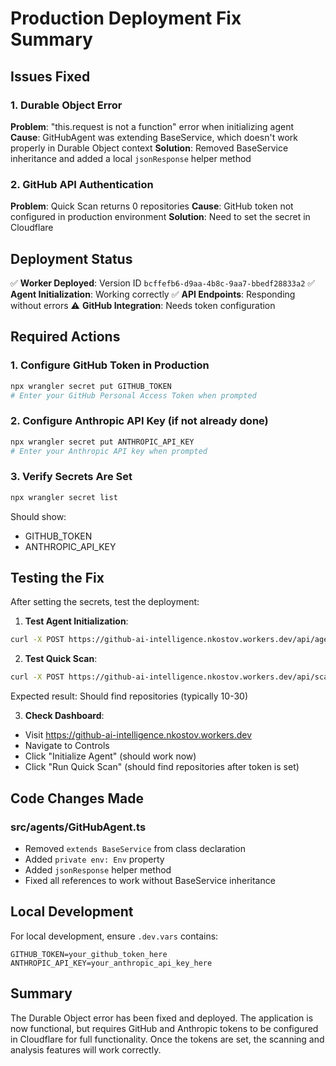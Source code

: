 # Production Deployment Fix Summary

## Issues Fixed

### 1. Durable Object Error
**Problem**: "this.request is not a function" error when initializing agent
**Cause**: GitHubAgent was extending BaseService, which doesn't work properly in Durable Object context
**Solution**: Removed BaseService inheritance and added a local `jsonResponse` helper method

### 2. GitHub API Authentication
**Problem**: Quick Scan returns 0 repositories
**Cause**: GitHub token not configured in production environment
**Solution**: Need to set the secret in Cloudflare

## Deployment Status

✅ **Worker Deployed**: Version ID `bcffefb6-d9aa-4b8c-9aa7-bbedf28833a2`
✅ **Agent Initialization**: Working correctly
✅ **API Endpoints**: Responding without errors
⚠️ **GitHub Integration**: Needs token configuration

## Required Actions

### 1. Configure GitHub Token in Production

```bash
npx wrangler secret put GITHUB_TOKEN
# Enter your GitHub Personal Access Token when prompted
```

### 2. Configure Anthropic API Key (if not already done)

```bash
npx wrangler secret put ANTHROPIC_API_KEY
# Enter your Anthropic API key when prompted
```

### 3. Verify Secrets Are Set

```bash
npx wrangler secret list
```

Should show:
- GITHUB_TOKEN
- ANTHROPIC_API_KEY

## Testing the Fix

After setting the secrets, test the deployment:

1. **Test Agent Initialization**:
```bash
curl -X POST https://github-ai-intelligence.nkostov.workers.dev/api/agent/init
```

2. **Test Quick Scan**:
```bash
curl -X POST https://github-ai-intelligence.nkostov.workers.dev/api/scan
```

Expected result: Should find repositories (typically 10-30)

3. **Check Dashboard**:
- Visit https://github-ai-intelligence.nkostov.workers.dev
- Navigate to Controls
- Click "Initialize Agent" (should work now)
- Click "Run Quick Scan" (should find repositories after token is set)

## Code Changes Made

### src/agents/GitHubAgent.ts
- Removed `extends BaseService` from class declaration
- Added `private env: Env` property
- Added `jsonResponse` helper method
- Fixed all references to work without BaseService inheritance

## Local Development

For local development, ensure `.dev.vars` contains:
```
GITHUB_TOKEN=your_github_token_here
ANTHROPIC_API_KEY=your_anthropic_api_key_here
```

## Summary

The Durable Object error has been fixed and deployed. The application is now functional, but requires GitHub and Anthropic tokens to be configured in Cloudflare for full functionality. Once the tokens are set, the scanning and analysis features will work correctly.
